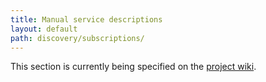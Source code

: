 ```yaml
---
title: Manual service descriptions
layout: default
path: discovery/subscriptions/
---
```


This section is currently being specified on the [project wiki](http://wiki.github.com/nexgenta/Baird/manual-service-subscription).
